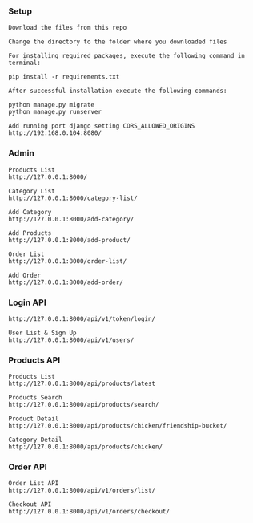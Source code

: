 ### Setup
    Download the files from this repo

    Change the directory to the folder where you downloaded files

    For installing required packages, execute the following command in terminal:

    pip install -r requirements.txt

    After successful installation execute the following commands:

    python manage.py migrate
    python manage.py runserver

    Add running port django setting CORS_ALLOWED_ORIGINS
    http://192.168.0.104:8080/


### Admin
    Products List
    http://127.0.0.1:8000/

    Category List
    http://127.0.0.1:8000/category-list/

    Add Category
    http://127.0.0.1:8000/add-category/

    Add Products
    http://127.0.0.1:8000/add-product/

    Order List
    http://127.0.0.1:8000/order-list/

    Add Order
    http://127.0.0.1:8000/add-order/

### Login API
    http://127.0.0.1:8000/api/v1/token/login/

    User List & Sign Up
    http://127.0.0.1:8000/api/v1/users/

### Products API

    Products List
    http://127.0.0.1:8000/api/products/latest

    Products Search
    http://127.0.0.1:8000/api/products/search/

    Product Detail
    http://127.0.0.1:8000/api/products/chicken/friendship-bucket/

    Category Detail
    http://127.0.0.1:8000/api/products/chicken/

### Order API

    Order List API
    http://127.0.0.1:8000/api/v1/orders/list/

    Checkout API
    http://127.0.0.1:8000/api/v1/orders/checkout/